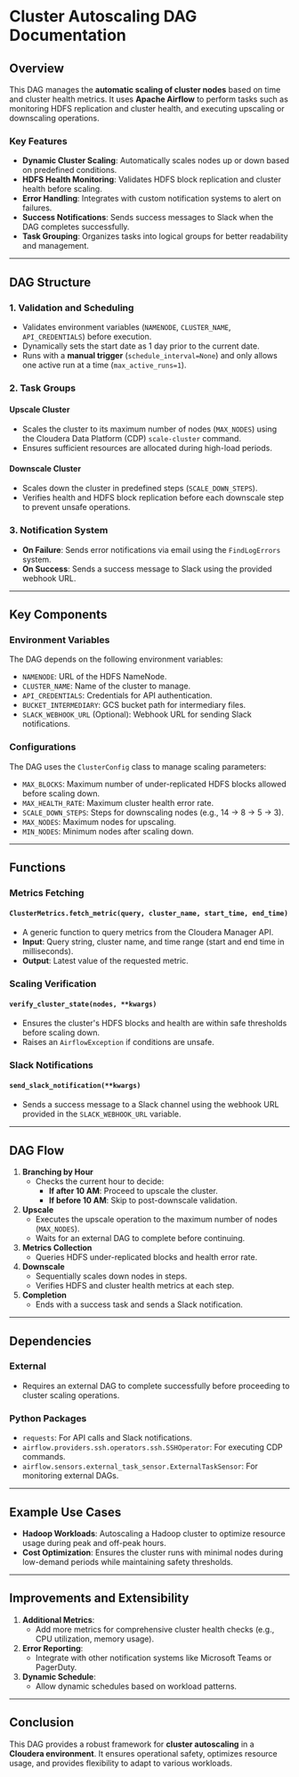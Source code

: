 # Cluster Autoscaling DAG Documentation

## Overview
This DAG manages the **automatic scaling of cluster nodes** based on time and cluster health metrics. It uses **Apache Airflow** to perform tasks such as monitoring HDFS replication and cluster health, and executing upscaling or downscaling operations. 

### Key Features
- **Dynamic Cluster Scaling**: Automatically scales nodes up or down based on predefined conditions.
- **HDFS Health Monitoring**: Validates HDFS block replication and cluster health before scaling.
- **Error Handling**: Integrates with custom notification systems to alert on failures.
- **Success Notifications**: Sends success messages to Slack when the DAG completes successfully.
- **Task Grouping**: Organizes tasks into logical groups for better readability and management.

---

## DAG Structure

### 1. **Validation and Scheduling**
- Validates environment variables (`NAMENODE`, `CLUSTER_NAME`, `API_CREDENTIALS`) before execution.
- Dynamically sets the start date as 1 day prior to the current date.
- Runs with a **manual trigger** (`schedule_interval=None`) and only allows one active run at a time (`max_active_runs=1`).

### 2. **Task Groups**
#### **Upscale Cluster**
- Scales the cluster to its maximum number of nodes (`MAX_NODES`) using the Cloudera Data Platform (CDP) `scale-cluster` command.
- Ensures sufficient resources are allocated during high-load periods.

#### **Downscale Cluster**
- Scales down the cluster in predefined steps (`SCALE_DOWN_STEPS`).
- Verifies health and HDFS block replication before each downscale step to prevent unsafe operations.

### 3. **Notification System**
- **On Failure**: Sends error notifications via email using the `FindLogErrors` system.
- **On Success**: Sends a success message to Slack using the provided webhook URL.

---

## Key Components

### **Environment Variables**
The DAG depends on the following environment variables:
- `NAMENODE`: URL of the HDFS NameNode.
- `CLUSTER_NAME`: Name of the cluster to manage.
- `API_CREDENTIALS`: Credentials for API authentication.
- `BUCKET_INTERMEDIARY`: GCS bucket path for intermediary files.
- `SLACK_WEBHOOK_URL` (Optional): Webhook URL for sending Slack notifications.

### **Configurations**
The DAG uses the `ClusterConfig` class to manage scaling parameters:
- `MAX_BLOCKS`: Maximum number of under-replicated HDFS blocks allowed before scaling down.
- `MAX_HEALTH_RATE`: Maximum cluster health error rate.
- `SCALE_DOWN_STEPS`: Steps for downscaling nodes (e.g., 14 → 8 → 5 → 3).
- `MAX_NODES`: Maximum nodes for upscaling.
- `MIN_NODES`: Minimum nodes after scaling down.

---

## Functions

### **Metrics Fetching**
#### `ClusterMetrics.fetch_metric(query, cluster_name, start_time, end_time)`
- A generic function to query metrics from the Cloudera Manager API.
- **Input**: Query string, cluster name, and time range (start and end time in milliseconds).
- **Output**: Latest value of the requested metric.

### **Scaling Verification**
#### `verify_cluster_state(nodes, **kwargs)`
- Ensures the cluster's HDFS blocks and health are within safe thresholds before scaling down.
- Raises an `AirflowException` if conditions are unsafe.

### **Slack Notifications**
#### `send_slack_notification(**kwargs)`
- Sends a success message to a Slack channel using the webhook URL provided in the `SLACK_WEBHOOK_URL` variable.

---

## DAG Flow

1. **Branching by Hour**
   - Checks the current hour to decide:
     - **If after 10 AM**: Proceed to upscale the cluster.
     - **If before 10 AM**: Skip to post-downscale validation.
2. **Upscale**
   - Executes the upscale operation to the maximum number of nodes (`MAX_NODES`).
   - Waits for an external DAG to complete before continuing.
3. **Metrics Collection**
   - Queries HDFS under-replicated blocks and health error rate.
4. **Downscale**
   - Sequentially scales down nodes in steps.
   - Verifies HDFS and cluster health metrics at each step.
5. **Completion**
   - Ends with a success task and sends a Slack notification.

---

## Dependencies
### External
- Requires an external DAG to complete successfully before proceeding to cluster scaling operations.

### Python Packages
- `requests`: For API calls and Slack notifications.
- `airflow.providers.ssh.operators.ssh.SSHOperator`: For executing CDP commands.
- `airflow.sensors.external_task_sensor.ExternalTaskSensor`: For monitoring external DAGs.

---

## Example Use Cases
- **Hadoop Workloads**: Autoscaling a Hadoop cluster to optimize resource usage during peak and off-peak hours.
- **Cost Optimization**: Ensures the cluster runs with minimal nodes during low-demand periods while maintaining safety thresholds.

---

## Improvements and Extensibility
1. **Additional Metrics**:
   - Add more metrics for comprehensive cluster health checks (e.g., CPU utilization, memory usage).
2. **Error Reporting**:
   - Integrate with other notification systems like Microsoft Teams or PagerDuty.
3. **Dynamic Schedule**:
   - Allow dynamic schedules based on workload patterns.

---

## Conclusion
This DAG provides a robust framework for **cluster autoscaling** in a **Cloudera environment**. It ensures operational safety, optimizes resource usage, and provides flexibility to adapt to various workloads.
